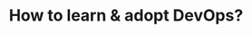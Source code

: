 ---
layout: post
title: How to learn &amp; adopt DevOps? 
comment: true
description: Moving from traditional development models to DevOps is a significant transformation. I share my experience on this journey and the resources I used.
image: /images/cocoon.jpg
tags: [devops, automation, automated unit test, git, git hooks, webhooks, transformation]
redirect_to:
  - /how-to-learn-and-adapt-to-devops/
---  